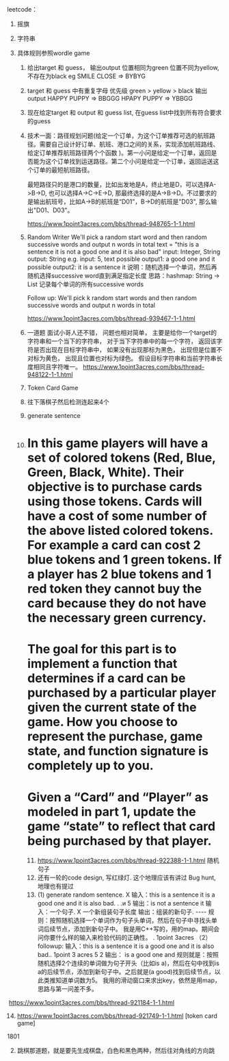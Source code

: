 leetcode：

1. 摇旗

2. 字符串

3. 具体规则参照wordle game
   1. 给出target 和 guess， 输出output  位置相同为green 位置不同为yellow, 不存在为black
       eg
       SMILE CLOSE => BYBYG

   2. target 和 guess 中有重复字母 优先级 green > yellow > black 输出output
       HAPPY PUPPY => BBGGG
       HPAPY PUPPY  => YBBGG

   3. 现在给定target 和 output 和 guess list,  在guess list中找到所有符合要求的guess

   4. 技术一面：路径规划问题(给定一个订单，为这个订单推荐可选的航班路径。需要自己设计好订单、航班、港口之间的关系，实现添加航班路线、给定订单推荐航班路径两个个函数 )。第一小问是给定一个订单，返回是否能为这个订单找到运送路径。第二个小问是给定一个订单，返回运送这个订单的最短航班路径。

      最短路径只的是港口的数量，比如出发地是A，终止地是D，可以选择A->B->D, 也可以选择A->C->E->D, 那最终选择的是A->B->D。不过要求的是输出航班号，比如A->B的航班是“D01”，B->D的航班是"D03", 那么输出"D01、D03"。

      https://www.1point3acres.com/bbs/thread-948765-1-1.html

   5. Random Writer
      We'll pick a random start word and then random successive words and output n words in total
      text = "this is a sentence it is not a good one and it is also bad"
      input: Integer, String
      output: String
      e.g. input: 5, text
        possible output1: a good one and it
        possible output2: it is a sentence it
      说明：随机选择一个单词，然后再随机选择successive word直到满足指定长度
      思路：hashmap: String -> List<String> 记录每个单词的所有successive words

      Follow up:
      We'll pick k random start words and then random successive words and output n words in total

      https://www.1point3acres.com/bbs/thread-939467-1-1.html

   6. 一道题
      面试小哥人还不错， 问题也相对简单， 主要是给你一个target的字符串和一个当下的字符串， 对于当下字符串中的每一个字符， 返回该字符是否出现在目标字符串中， 如果没有出现那标为黑色， 出现但是位置不对标为黄色， 出现且位置也对标为绿色。 假设目标字符串和当前字符串长度相同且字符唯一。
      https://www.1point3acres.com/bbs/thread-948122-1-1.html

   7. Token Card Game

   8. 往下落棋子然后检测连起来4个

   9. generate sentence

   10. # In this game players will have a set of colored tokens (Red, Blue, Green, Black, White). Their objective is to purchase cards using those tokens. Cards will have a cost of some number of the above listed colored tokens. For example a card can cost 2 blue tokens and 1 green tokens. If a player has 2 blue tokens and 1 red token they cannot buy the card because they do not have the necessary green currency.
       # The goal for this part is to implement a function that determines if a card can be purchased by a particular player given the current state of the game. How you choose to represent the purchase,  ga‍‍‍‍‌‍‍‌‌‌‍‍‌‌‌‌‌‌‌‌me state, and function signature is completely up to you.
       # Given a “Card” and “Player” as modeled in part 1, update the game “state” to reflect that card being purchased by that player.

       11. https://www.1point3acres.com/bbs/thread-922388-1-1.html 随机句子
       12. 还有一轮的code design, 写红绿灯. 这个地理应该有讲过
           Bug hunt, 地理也有提过
       13. (1) generate random sentence. Χ
           输入：this is a sentence it is a good one and it is also bad.
           . .и
           5
           输出：is not a sentence it
           输入：一个句子. Χ
           一个新组装句子长度
           输出：组装的新句子. ----
           规则：按照随机选择一个单词作为句子头单词，然后在句子中寻找头单词后续节点，添加到新句子中。
           我是用C++写的，用的map。期间会问你要什么样的输入来检验代码的正确性。
           . 1point 3acres
           （2）followup:
           输入：this is a sentence it is a good one and it is also bad.. 1point 3 acres
           5 2
           输出： is a good one and
           规则就是：按照随机选择2个连续的单词做为句子开头（比如is a)，然后在句中找到is a的后续节点，添加到新句子中。之后就是(a good)找到后续节点，以此类推知道单词数为5。
           我用的滑动窗口来求出key，依然是用map，思路与第一问差不多。

​	                  https://www.1point3acres.com/bbs/thread-921184-1-1.html

14. https://www.1point3acres.com/bbs/thread-921749-1-1.html [token card game]





1801

2. 跳棋那道题，就是要先生成棋盘，白色和黑色两种，然后往对角线的方向跳






